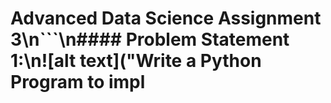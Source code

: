 # Advanced Data Science Assignment 3\n```\n#### Problem Statement​ ​1:\n![alt text]("Write a Python Program to impl